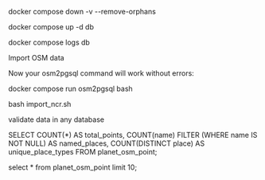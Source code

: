 docker compose down -v --remove-orphans

docker compose up -d db

docker compose logs db

Import OSM data

Now your osm2pgsql command will work without errors:

docker compose run osm2pgsql bash

bash import_ncr.sh

validate data in any database

SELECT
    COUNT(*) AS total_points,
    COUNT(name) FILTER (WHERE name IS NOT NULL) AS named_places,
    COUNT(DISTINCT place) AS unique_place_types
FROM planet_osm_point;

select * from planet_osm_point limit 10;

